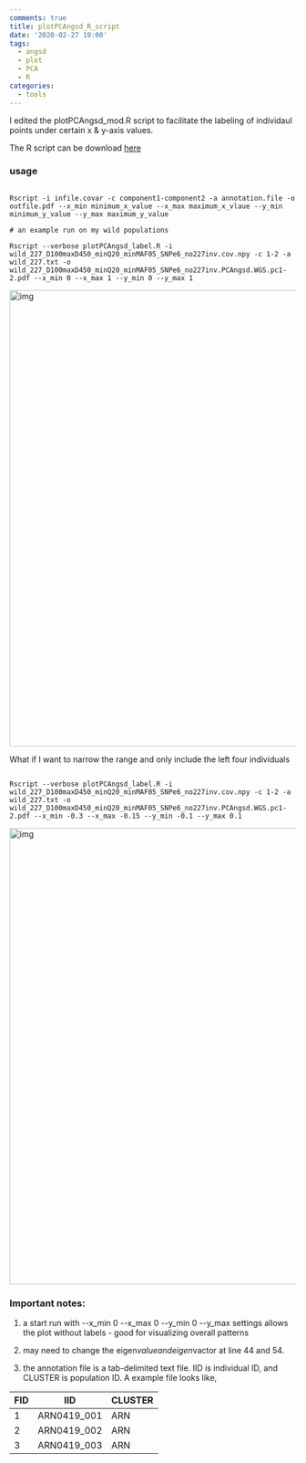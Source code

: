 ```yaml
---
comments: true
title: plotPCAngsd_R_script
date: '2020-02-27 19:00'
tags:
  - angsd
  - plot
  - PCA
  - R
categories:
  - tools
---
```


I edited the plotPCAngsd_mod.R script to facilitate the labeling of individaul points under certain x & y-axis values.  

The R script can be download [here](https://hg-zhao.github.io/scripts/plotPCAngsd_label.R)

### usage

```shell

Rscript -i infile.covar -c component1-component2 -a annotation.file -o outfile.pdf --x_min minimum_x_value --x_max maximum_x_vlaue --y_min minimum_y_value --y_max maximum_y_value

# an example run on my wild populations

Rscript --verbose plotPCAngsd_label.R -i wild_227_D100maxD450_minQ20_minMAF05_SNPe6_no227inv.cov.npy -c 1-2 -a wild_227.txt -o wild_227_D100maxD450_minQ20_minMAF05_SNPe6_no227inv.PCAngsd.WGS.pc1-2.pdf --x_min 0 --x_max 1 --y_min 0 --y_max 1

```
<img src="https://hzz0024.github.io/images/wild_227_D100maxD450_minQ20_minMAF05_SNPe6_no227inv.PCAngsd.WGS.pc1-2_test1-page-001.jpg" alt="img" width="800"/>

What if I want to narrow the range and only include the left four individuals

```shell

Rscript --verbose plotPCAngsd_label.R -i wild_227_D100maxD450_minQ20_minMAF05_SNPe6_no227inv.cov.npy -c 1-2 -a wild_227.txt -o wild_227_D100maxD450_minQ20_minMAF05_SNPe6_no227inv.PCAngsd.WGS.pc1-2.pdf --x_min -0.3 --x_max -0.15 --y_min -0.1 --y_max 0.1

```
<img src="https://hzz0024.github.io/images/wild_227_D100maxD450_minQ20_minMAF05_SNPe6_no227inv.PCAngsd.WGS.pc1-2_test2-page-001.jpg" alt="img" width="800"/>

### Important notes:

1. a start run with --x_min 0 --x_max 0 --y_min 0 --y_max settings allows the plot without labels - good for visualizing overall patterns

2. may need to change the eigen$value and eigen$vactor at line 44 and 54.

3. the annotation file is a tab-delimited text file. IID is individual ID, and CLUSTER is population ID. A example file looks like,

| FID  | IID | CLUSTER |
| -----| ----| --------|
| 1    | ARN0419_001 | ARN |
| 2    | ARN0419_002 | ARN |
| 3    | ARN0419_003 | ARN |




